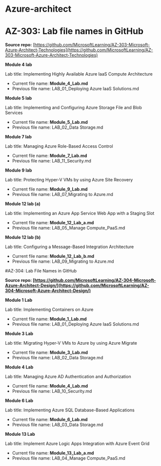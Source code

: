# Azure-architect
# AZ-303: Lab file names in GitHub 

**Source repo:** [https://github.com/MicrosoftLearning/AZ-303-Microsoft-Azure-Architect-Technologies](https://github.com/MicrosoftLearning/AZ-303-Microsoft-Azure-Architect-Technologies) 

**Module 4 lab** 

Lab title: Implementing Highly Available Azure IaaS Compute Architecture

- Current file name: **Module_4_Lab.md**
- Previous file name: LAB_01_Deploying Azure IaaS Solutions.md

**Module 5 lab**

Lab title: Implementing and Configuring Azure Storage File and Blob Services

- Current file name: **Module_5_Lab.md**
- Previous file name: LAB_02_Data Storage.md

**Module 7 lab**

Lab title: Managing Azure Role-Based Access Control

- Current file name: **Module_7_Lab.md**
- Previous file name: LAB_11_Security.md

**Module 9 lab**

Lab title: Protecting Hyper-V VMs by using Azure Site Recovery

- Current file name: **Module_9_Lab.md**
- Previous file name: LAB_07_Migrating to Azure.md

**Module 12 lab (a)**

Lab title: Implementing an Azure App Service Web App with a Staging Slot

- Current file name: **Module_12_Lab_a.md**
- Previous file name: LAB_05_Manage Compute_PaaS.md

**Module 12 lab (b)**

Lab title: Configuring a Message-Based Integration Architecture

- Current file name: **Module_12_Lab_b.md**
- Previous file name: LAB_09_Migrating to Azure.md


#AZ-304: Lab File Names in GitHub 
 
**Source repo: [https://github.com/MicrosoftLearning/AZ-304-Microsoft-Azure-Architect-Design/](https://github.com/MicrosoftLearning/AZ-304-Microsoft-Azure-Architect-Design/)**

**Module 1 Lab**

Lab title: Implementing Containers on Azure

- Current file name: **Module_1_Lab.md**
- Previous file name: LAB_01_Deploying Azure IaaS Solutions.md

**Module 3 Lab**

Lab title: Migrating Hyper-V VMs to Azure by using Azure Migrate

- Current file name: **Module_3_Lab.md**
- Previous file name: LAB_02_Data Storage.md

**Module 4 Lab** 

Lab title: Managing Azure AD Authentication and Authorization

- Current file name: **Module_4_Lab.md**
- Previous file name: LAB_10_Security.md

**Module 6 Lab** 

Lab title: Implementing Azure SQL Database-Based Applications

- Current file name: **Module_6_Lab.md**
- Previous file name: LAB_03_Data Storage.md

**Module 13 Lab** 

Lab title: Implement Azure Logic Apps Integration with Azure Event Grid

- Current file name: **Module_13_Lab_a.md**
- Previous file name: LAB_04_Manage Compute_PaaS.md
